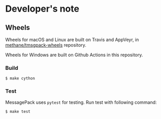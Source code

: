 # Developer's note

## Wheels

Wheels for macOS and Linux are built on Travis and AppVeyr, in
[methane/tmsgpack-wheels](https://github.com/methane/tmsgpack-wheels) repository.

Wheels for Windows are built on Github Actions in this repository.


### Build

```
$ make cython
```


### Test

MessagePack uses `pytest` for testing.
Run test with following command:

```
$ make test
```
